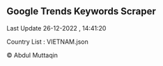 

## Google Trends Keywords Scraper 
 
Last Update 26-12-2022 , 14:41:20

Country List :
VIETNAM.json



© Abdul Muttaqin 
